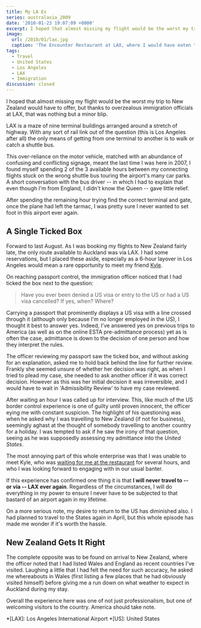 ```yaml
---
title: My LA Ex
series: australasia_2009
date: '2010-01-23 19:07:09 +0000'
excerpt: I hoped that almost missing my flight would be the worst my trip to New Zealand would have to offer, but thanks to overzealous immigration officials at LAX, that was nothing but a minor blip.
image:
  url: /2010/01/lax.jpg
  caption: 'The Encounter Restaurant at LAX, where I would have eaten that evening had I not been interviewed by immigration officers. Photograph: [J Brew](https://www.flickr.com/photos/brewbooks/225876606/)'
tags:
  - Travel
  - United States
  - Los Angeles
  - LAX
  - Immigration
discussion: closed
---
```

I hoped that almost missing my flight would be the worst my trip to New Zealand would have to offer, but thanks to overzealous immigration officials at LAX, that was nothing but a minor blip.

LAX is a maze of nine terminal buildings arranged around a stretch of highway. With any sort of rail link out of the question (this is Los Angeles after all) the only means of getting from one terminal to another is to walk or catch a shuttle bus.

This over-reliance on the motor vehicle, matched with an abundance of confusing and conflicting signage, meant the last time I was here in 2007, I found myself spending 2 of the 3 available hours between my connecting flights stuck on the wrong shuttle bus touring the airport's many car parks. A short conversation with the bus driver -- in which I had to explain that even though I'm from England, I didn't know the Queen -- gave little relief.

After spending the remaining hour trying find the correct terminal and gate, once the plane had left the tarmac, I was pretty sure I never wanted to set foot in this airport ever again.

## A Single Ticked Box
Forward to last August. As I was booking my flights to New Zealand fairly late, the only route available to Auckland was via LAX. I had some reservations, but I placed these aside, especially as a 6-hour layover in Los Angeles would mean a rare opportunity to meet my friend [Kyle][1].

On reaching passport control, the immigration officer noticed that I had ticked the box next to the question:

> Have you ever been denied a US visa or entry to the US or had a US visa cancelled? If yes, when? Where?

Carrying a passport that prominently displays a US visa with a line crossed through it (although only because I'm no longer employed in the US), I thought it best to answer yes. Indeed, I've answered yes on previous trips to America (as well as on the online ESTA pre-admittance process) yet as is often the case, admittance is down to the decision of one person and how they interpret the rules.

The officer reviewing my passport saw the ticked box, and without asking for an explanation, asked me to hold back behind the line for further review. Frankly she seemed unsure of whether her decision was right, as when I tried to plead my case, she needed to ask another officer if it was correct decision. However as this was her initial decision it was irreversible, and I would have to wait in 'Admissibility Review' to have my case reviewed.

After waiting an hour I was called up for interview. This, like much of the US border control experience is one of guilty until proven innocent, the officer eying me with constant suspicion. The highlight of his questioning was when he asked why I was travelling to New Zealand (if not for business), seemingly aghast at the thought of somebody travelling to another country for a holiday. I was tempted to ask if he saw the irony of that question, seeing as he was supposedly assessing my admittance into the *United States*.

The most annoying part of this whole enterprise was that I was unable to meet Kyle, who was [waiting for me at the restaurant][2] for several hours, and who I was looking forward to engaging with in our usual banter.

If this experience has confirmed one thing it is that **I will never travel to -- or via -- LAX ever again**. Regardless of the circumstances, I will do everything in my power to ensure I never have to be subjected to that bastard of an airport again in my lifetime.

On a more serious note, my desire to return to the US has diminished also. I had planned to travel to the States again in April, but this whole episode has made me wonder if it's worth the hassle.

## New Zealand Gets It Right
The complete opposite was to be found on arrival to New Zealand, where the officer noted that I had listed Wales and England as recent countries I've visited. Laughing a little that I had felt the need for such accuracy, he asked me whereabouts in Wales (first listing a few places that he had obviously visited himself) before giving me a run down on what weather to expect in Auckland during my stay.

Overall the experience here was one of not just professionalism, but one of welcoming visitors to the country. America should take note.

[1]: http://houseofkyle.com/
[2]: https://twitter.com/kyleford/status/6786256349

*[LAX]: Los Angeles International Airport
*[US]: United States
